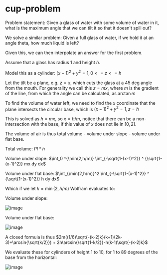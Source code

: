 # cup-problem
Problem statement: Given a glass of water with some volume of water in it, what is the maximum angle that we can tilt it so that it doesn't spill out?

We solve a similar problem: Given a full glass of water, if we hold it at an angle theta, how much liquid is left?

Given this, we can then interpolate an answer for the first problem.

Assume that a glass has radius 1 and height $h$.

Model this as a cylinder:
$(x-1)^2 + y^2 = 1, 0<=z<=h$

Let the tilt be a plane, e.g. $z = x$, which cuts the glass at a 45 deg angle from the mouth.
For generality we call this $z = mx$, where $m$ is the gradient of the line, from which the angle can be calculated, as $\arctan{m}$

To find the volume of water left, we need to find the $x$ coordinate that the plane intersects the circular base, which is $(x-1)^2 + y^2 = 1, z=h$

This is solved as $h = mx$, so $x = h/m$, notice that there can be a non-intersection with the base, if this value of $x$ does not lie in $[0,2]$.

The volume of air is thus total volume - volume under slope - volume under flat base.

Total volume: $PI*h$

Volume under slope: $\int_0 ^{\min(2,h/m)} \int_{-\sqrt{1-(x-1)^2}} ^ {\sqrt{1-(x-1)^2}}  mx dy dx$

Volume under flat base: $\int_{\min(2,h/m)}^2 \int_{-\sqrt{1-(x-1)^2}} ^ {\sqrt{1-(x-1)^2}} h dy dx$

Which if we let $k = \min(2,h/m)$ Wolfram evaluates to:

Volume under slope: 

![image](https://user-images.githubusercontent.com/67411893/225356228-000c122f-c2ba-4140-86e2-510d49cadd31.png)

Volume under flat base: 

![image](https://user-images.githubusercontent.com/67411893/225356297-49befe25-1736-4d5c-9adf-059a0c65e991.png)

A closed formula is thus $2m((1/6)\sqrt{-(k-2)k}(k+1)(2k-3)+\arcsin{\sqrt{k/2}}) + 2h\arcsin{\sqrt{1-k/2}}-h(k-1)\sqrt{-(k-2)k}$

We evaluate these for cylinders of height 1 to 10, for 1 to 89 degrees of the base from the horizontal:

![image](https://user-images.githubusercontent.com/67411893/214513696-f86f7c57-91b8-4b26-95bd-d2945bdcb018.png)


